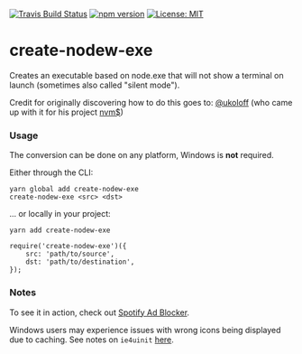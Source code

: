 [![Travis Build Status](https://travis-ci.org/s-h-a-d-o-w/create-nodew-exe.svg?branch=master)](https://travis-ci.org/s-h-a-d-o-w/create-nodew-exe)
[![npm version](https://img.shields.io/npm/v/create-nodew-exe.svg)](https://www.npmjs.com/package/create-nodew-exe)
[![License: MIT](https://img.shields.io/badge/License-MIT-yellow.svg)](https://opensource.org/licenses/MIT)

# create-nodew-exe

Creates an executable based on node.exe that will not show 
a terminal on launch (sometimes also called "silent mode").

Credit for originally discovering how to do this goes to: [@ukoloff](https://github.com/ukoloff) 
(who came up with it for his project [nvm$](https://github.com/ukoloff/nvms))

### Usage

The conversion can be done on any platform, Windows is **not** required.

Either through the CLI:
```
yarn global add create-nodew-exe
create-nodew-exe <src> <dst>
```

... or locally in your project:
```
yarn add create-nodew-exe
```
```
require('create-nodew-exe')({
	src: 'path/to/source',
	dst: 'path/to/destination',
});
```

### Notes

To see it in action, check out 
[Spotify Ad Blocker](https://github.com/s-h-a-d-o-w/spotify-ad-blocker).

Windows users may experience issues with wrong icons being 
displayed due to caching. See notes on `ie4uinit` 
[here](https://github.com/s-h-a-d-o-w/spotify-ad-blocker#building). 
